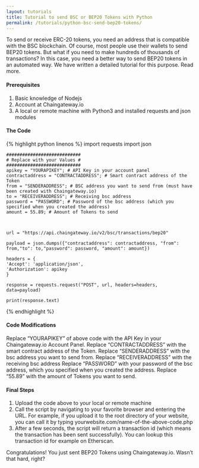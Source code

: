 ```yaml
---
layout: tutorials
title: Tutorial to send BSC or BEP20 Tokens with Python
permalink: /tutorials/python-bsc-send-bep20-tokens/
---
```


To send or receive ERC-20 tokens, you need an address that is compatible with the BSC blockchain. Of course, most people use their wallets to send BEP20 tokens. But what if you need to make hundreds of thousands of transactions? In this case, you need a better way to send BEP20 tokens in an automated way. We have written a detailed tutorial for this purpose. Read more.

#### Prerequisites

1. Basic knowledge of Nodejs
2. Account at Chaingateway.io
3. A local or remote machine with Python3 and installed requests and json modules

#### The Code

{% highlight python linenos %}
    import requests
    import json

    ############################
    # Replace with your Values #
    ############################
    apikey = "YOURAPIKEY"; # API Key in your account panel
    contractaddress = "CONTRACTADDRESS"; # Smart contract address of the Token
    from = "SENDERADDRESS"; # BSC address you want to send from (must have been created with Chaingateway.io)
    to = "RECEIVERADDRESS"; # Receiving bsc address
    password = "PASSWORD"; # Password of the bsc address (which you specified when you created the address)
    amount = 55.89; # Amount of Tokens to send
    

    
    url = "https://api.chaingateway.io/v2/bsc/transactions/bep20"

    payload = json.dumps({"contractaddress": contractaddress, "from": from,"to": to,"password": password, "amount": amount})

    headers = {
    'Accept': 'application/json',
    'Authorization': apikey
    }

    response = requests.request("POST", url, headers=headers, data=payload)

    print(response.text)


{% endhighlight %}


#### Code Modifications

Replace “YOURAPIKEY” of above code with the API Key in your Chaingateway.io Account Panel.
Replace “CONTRACTADDRESS”  with the smart contract address of the Token.
Replace “SENDERADDRESS”  with the bsc address you want to send from.
Replace “RECEIVERADDRESS”  with the receiving bsc address
Replace “PASSWORD”  with your password of the bsc address, which you specified when you created the address.
Replace “55.89”  with the amount of Tokens you want to send.

#### Final Steps

1. Upload the code above to your local or remote machine
2. Call the script by navigating to your favorite browser and entering the URL. For example, if you upload it to the root directory of your website, you can call it by typing yourwebsite.com/name-of-the-above-code.php
3. After a few seconds, the script will return a transaction id (which means the transaction has been sent successfully). You can lookup this transaction id for example on Etherscan.

Congratulations! You just sent BEP20 Tokens using Chaingateway.io. Wasn’t that hard, right?